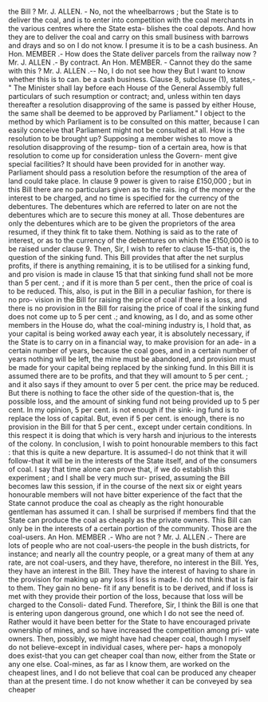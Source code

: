 the Bill ? Mr. J. ALLEN. - No, not the wheelbarrows ; but the State is to deliver the coal, and is to enter into competition with the coal merchants in the various centres where the State esta- blishes the coal depots. And how they are to deliver the coal and carry on this small business with barrows and drays and so on I do not know. I presume it is to be a cash business. An Hon. MEMBER .- How does the State deliver parcels from the railway now ? Mr. J. ALLEN .- By contract. An Hon. MEMBER. - Cannot they do the same with this ? Mr. J. ALLEN .-- No, I do not see how they But I want to know whether this is to can. be a cash business. Clause 8, subclause (1), states,- " The Minister shall lay before each House of the General Assembly full particulars of such resumption or contract; and, unless within ten days thereafter a resolution disapproving of the same is passed by either House, the same shall be deemed to be approved by Parliament." I object to the method by which Parliament is to be consulted on this matter, because I can easily conceive that Parliament might not be consulted at all. How is the resolution to be brought up? Supposing a member wishes to move a resolution disapproving of the resump- tion of a certain area, how is that resolution to come up for consideration unless the Govern- ment give special facilities? It should have been provided for in another way. Parliament should pass a resolution before the resumption of the area of land could take place. In clause 9 power is given to raise £150,000 ; but in this Bill there are no particulars given as to the rais. ing of the money or the interest to be charged, and no time is specified for the currency of the debentures. The debentures which are referred to later on are not the debentures which are to secure this money at all. Those debentures are only the debentures which are to be given the proprietors of the area resumed, if they think fit to take them. Nothing is said as to the rate of interest, or as to the currency of the debentures on which the £150,000 is to be raised under clause 9. Then, Sir, I wish to refer to clause 15-that is, the question of the sinking fund. This Bill provides that after the net surplus profits, if there is anything remaining, it is to be utilised for a sinking fund, and pro vision is made in clause 15 that that sinking fund shall not be more than 5 per cent. ; and if it is more than 5 per cent., then the price of coal is to be reduced. This, also, is put in the Bill in a peculiar fashion, for there is no pro- vision in the Bill for raising the price of coal if there is a loss, and there is no provision in the Bill for raising the price of coal if the sinking fund does not come up to 5 per cent .; and knowing, as I do, and as some other members in the House do, what the coal-mining industry is, I hold that, as your capital is being worked away each year, it is absolutely necessary, if the State is to carry on in a financial way, to make provision for an ade- in a certain number of years, because the coal goes, and in a certain number of years nothing will be left, the mine must be abandoned, and provision must be made for your capital being replaced by the sinking fund. In this Bill it is assumed there are to be profits, and that they will amount to 5 per cent. ; and it also says if they amount to over 5 per cent. the price may be reduced. But there is nothing to face the other side of the question-that is, the possible loss, and the amount of sinking fund not being provided up to 5 per cent. In my opinion, 5 per cent. is not enough if the sink- ing fund is to replace the loss of capital. But, even if 5 per cent. is enough, there is no provision in the Bill for that 5 per cent., except under certain conditions. In this respect it is doing that which is very harsh and injurious to the interests of the colony. In conclusion, I wish to point honourable members to this fact : that this is quite a new departure. It is assumed-I do not think that it will follow-that it will be in the interests of the State itself, and of the consumers of coal. I say that time alone can prove that, if we do establish this experiment ; and I shall be very much sur- prised, assuming the Bill becomes law this session, if in the course of the next six or eight years honourable members will not have bitter experience of the fact that the State cannot produce the coal as cheaply as the right honourable gentleman has assumed it can. I shall be surprised if members find that the State can produce the coal as cheaply as the private owners. This Bill can only be in the interests of a certain portion of the community. Those are the coal-users. An Hon. MEMBER .- Who are not ? Mr. J. ALLEN .- There are lots of people who are not coal-users-the people in the bush districts, for instance; and nearly all the country people, or a great many of them at any rate, are not coal-users, and they have, therefore, no interest in the Bill. Yes, they have an interest in the Bill. They have the interest of having to share in the provision for making up any loss if loss is made. I do not think that is fair to them. They gain no bene- fit if any benefit is to be derived, and if loss is met with they provide their portion of the loss, because that loss will be charged to the Consoli- dated Fund. Therefore, Sir, I think the Bill is one that is entering upon dangerous ground, one which I do not see the need of. Rather would it have been better for the State to have encouraged private ownership of mines, and so have increased the competition among pri- vate owners. Then, possibly, we might have had cheaper coal, though I myself do not believe-except in individual cases, where per- haps a monopoly does exist-that you can get cheaper coal than now, either from the State or any one else. Coal-mines, as far as I know them, are worked on the cheapest lines, and I do not believe that coal can be produced any cheaper than at the present time. I do not know whether it can be conveyed by sea cheaper 